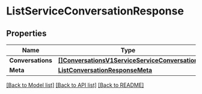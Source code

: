 # ListServiceConversationResponse

## Properties

Name | Type | Description | Notes
------------ | ------------- | ------------- | -------------
**Conversations** | [**[]ConversationsV1ServiceServiceConversation**](ConversationsV1ServiceServiceConversation.md) |  |[optional] 
**Meta** | [**ListConversationResponseMeta**](ListConversationResponseMeta.md) |  |[optional] 

[[Back to Model list]](../README.md#documentation-for-models) [[Back to API list]](../README.md#documentation-for-api-endpoints) [[Back to README]](../README.md)


